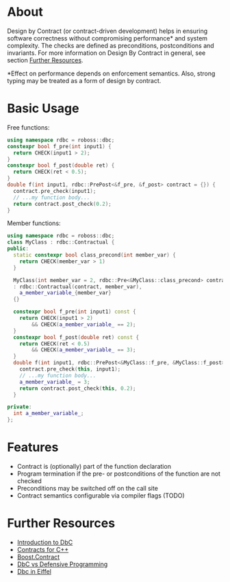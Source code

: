 # About

Design by Contract (or contract-driven development) helps in ensuring software correctness without compromising performance* and system complexity. The checks are defined as preconditions, postconditions and invariants. For more information on Design By Contract in general, see section [Further Resources](#resources).

*Effect on performance depends on enforcement semantics. Also, strong typing may be treated as a form of design by contract.

# Basic Usage

Free functions:
```c++
using namespace rdbc = roboss::dbc;
constexpr bool f_pre(int input1) {
  return CHECK(input1 > 2);
}
constexpr bool f_post(double ret) {
  return CHECK(ret < 0.5);
}
double f(int input1, rdbc::PrePost<&f_pre, &f_post> contract = {}) {
  contract.pre_check(input1);
  // ...my function body...
  return contract.post_check(0.2);
}
```

Member functions:
```c++
using namespace rdbc = roboss::dbc;
class MyClass : rdbc::Contractual {
public:
  static constexpr bool class_precond(int member_var) {
    return CHECK(member_var > 1)
  }

  MyClass(int member_var = 2, rdbc::Pre<&MyClass::class_precond> contract = {})
  : rdbc::Contractual(contract, member_var),
    a_member_variable_{member_var}
  {}

  constexpr bool f_pre(int input1) const {
    return CHECK(input1 > 2)
        && CHECK(a_member_variable_ == 2);
  }
  constexpr bool f_post(double ret) const {
    return CHECK(ret < 0.5)
        && CHECK(a_member_variable_ == 3);
  }
  double f(int input1, rdbc::PrePost<&MyClass::f_pre, &MyClass::f_post> contract = {}) {
    contract.pre_check(this, input1);
    // ...my function body...
    a_member_variable_ = 3;
    return contract.post_check(this, 0.2);
  }

private:
  int a_member_variable_;
};
```


# Features

- Contract is (optionally) part of the function declaration
- Program termination if the pre- or postconditions of the function are not checked
- Preconditions may be switched off on the call site
- Contract semantics configurable via compiler flags (TODO) 

# Further Resources <a name="resources"></a>

- [Introduction to DbC](https://drdobbs.com/an-exception-or-a-bug/184401686)
- [Contracts for C++](https://www.open-std.org/jtc1/sc22/wg21/docs/papers/2024/p2900r11.pdf)
- [Boost.Contract](https://github.com/boostorg/contract/tree/develop)
- [DbC vs Defensive Programming](https://softwareengineering.stackexchange.com/a/125417)
- [Dbc in Eiffel](https://www.eiffel.org/doc/eiffel/ET-_Design_by_Contract_%28tm%29%2C_Assertions_and_Exceptions)
